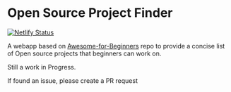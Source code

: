 # Open Source Project Finder

[![Netlify Status](https://api.netlify.com/api/v1/badges/d6bb5fa7-30b3-4405-8c4f-b41805f29371/deploy-status)](https://app.netlify.com/sites/ospfinder/deploys)

A webapp based on [Awesome-for-Beginners](https://github.com/snehal96/awesome-for-beginners) repo to provide a concise list of Open source projects that beginners can work on.

Still a work in Progress.

If found an issue, please create a PR request
